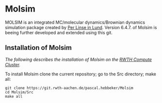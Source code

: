 Molsim
==============

MOLSIM is an  integrated MC/molecular dynamics/Brownian dynamics simulation package created by [Per Linse in Lund](http://www.polyelectrolytes2002.fkem1.lu.se/). Version 6.4.7. of Molsim is beeing further developed and extended using this git.

Installation of Molsim
----------------------
*The following describes the installation of Molsim on the [RWTH Compute Cluster](https://doc.itc.rwth-aachen.de/display/CC/Home).*

To install Molsim clone the current repository; go to the Src directory; make all:
```shell
git clone https://git.rwth-aachen.de/pascal.hebbeker/Molsim
cd Molsim/Src
make all
```
